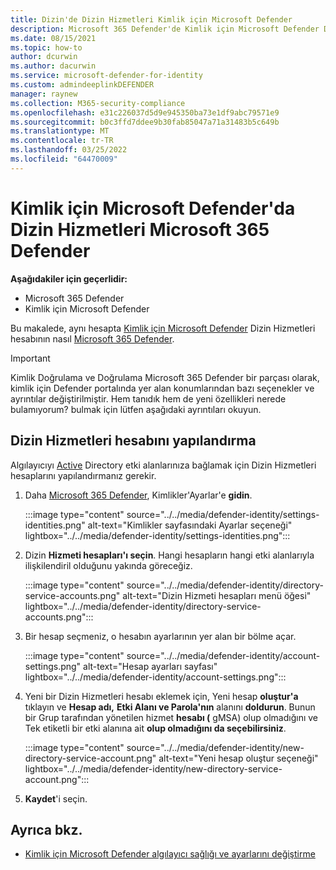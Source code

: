```yaml
---
title: Dizin'de Dizin Hizmetleri Kimlik için Microsoft Defender
description: Microsoft 365 Defender'de Kimlik için Microsoft Defender Directory Services hesabını yapılandırmayı Microsoft 365 Defender
ms.date: 08/15/2021
ms.topic: how-to
author: dcurwin
ms.author: dacurwin
ms.service: microsoft-defender-for-identity
ms.custom: admindeeplinkDEFENDER
manager: raynew
ms.collection: M365-security-compliance
ms.openlocfilehash: e31c226037d5d9e945350ba73e1df9abc79571e9
ms.sourcegitcommit: b0c3ffd7ddee9b30fab85047a71a31483b5c649b
ms.translationtype: MT
ms.contentlocale: tr-TR
ms.lasthandoff: 03/25/2022
ms.locfileid: "64470009"
---
```

# <a name="microsoft-defender-for-identity-directory-services-account-in-microsoft-365-defender"></a>Kimlik için Microsoft Defender'da Dizin Hizmetleri Microsoft 365 Defender

**Aşağıdakiler için geçerlidir:**

- Microsoft 365 Defender
- Kimlik için Microsoft Defender

Bu makalede, aynı hesapta [Kimlik için Microsoft Defender](/defender-for-identity) Dizin Hizmetleri hesabının nasıl [Microsoft 365 Defender](/microsoft-365/security/defender/overview-security-center).

>[!IMPORTANT]
>Kimlik Doğrulama ve Doğrulama Microsoft 365 Defender bir parçası olarak, kimlik için Defender portalında yer alan konumlarından bazı seçenekler ve ayrıntılar değiştirilmiştir. Hem tanıdık hem de yeni özellikleri nerede bulamıyorum? bulmak için lütfen aşağıdaki ayrıntıları okuyun.

## <a name="configure-directory-services-account"></a>Dizin Hizmetleri hesabını yapılandırma

Algılayıcıyı [Active](sensor-health.md#add-a-sensor) Directory etki alanlarınıza bağlamak için Dizin Hizmetleri hesaplarını yapılandırmanız gerekir.

1. Daha <a href="https://go.microsoft.com/fwlink/p/?linkid=2077139" target="_blank">Microsoft 365 Defender</a>, Kimlikler'Ayarlar'e **gidin**.

   :::image type="content" source="../../media/defender-identity/settings-identities.png" alt-text="Kimlikler sayfasındaki Ayarlar seçeneği" lightbox="../../media/defender-identity/settings-identities.png":::


1. Dizin **Hizmeti hesapları'ı seçin**. Hangi hesapların hangi etki alanlarıyla ilişkilendiril olduğunu yakında göreceğiz.

   :::image type="content" source="../../media/defender-identity/directory-service-accounts.png" alt-text="Dizin Hizmeti hesapları menü öğesi" lightbox="../../media/defender-identity/directory-service-accounts.png":::

1. Bir hesap seçmeniz, o hesabın ayarlarının yer alan bir bölme açar.

   :::image type="content" source="../../media/defender-identity/account-settings.png" alt-text="Hesap ayarları sayfası" lightbox="../../media/defender-identity/account-settings.png":::

1. Yeni bir Dizin Hizmetleri hesabı eklemek için, Yeni hesap **oluştur'a** tıklayın ve **Hesap adı,** **Etki Alanı ve Parola'nın** alanını **doldurun**. Bunun bir Grup tarafından yönetilen hizmet **hesabı (** gMSA) olup olmadığını ve Tek etiketli bir etki alanına ait **olup olmadığını da seçebilirsiniz**.

   :::image type="content" source="../../media/defender-identity/new-directory-service-account.png" alt-text="Yeni hesap oluştur seçeneği" lightbox="../../media/defender-identity/new-directory-service-account.png":::

1. **Kaydet**'i seçin.

## <a name="see-also"></a>Ayrıca bkz.

- [Kimlik için Microsoft Defender algılayıcı sağlığı ve ayarlarını değiştirme](sensor-health.md)
